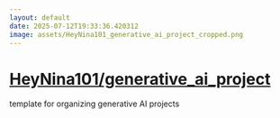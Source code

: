 ```yaml
---
layout: default
date: 2025-07-12T19:33:36.420312
image: assets/HeyNina101_generative_ai_project_cropped.png
---
```


# [HeyNina101/generative_ai_project](https://github.com/HeyNina101/generative_ai_project)

template for organizing generative AI projects
